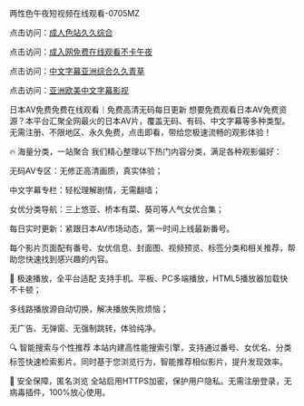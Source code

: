 
两性色午夜短视频在线观看-0705MZ


点击访问：<a href="https://cfad.pages.dev/">成人色站久久综合</a>

点击访问：<a href="https://tfda.pages.dev/">成入网免费在线观看不卡午夜</a>

点击访问：<a href="https://gfd-5xg.pages.dev/">中文字幕亚洲综合久久青草</a>

点击访问：<a href="https://bered.pages.dev/">亚洲欧美中文字幕影视</a>




日本AV免费免费在线观看｜免费高清无码每日更新
想要免费观看日本AV免费资源？本平台汇聚全网最火的日本AV片，覆盖无码、有码、中文字幕等多种类型。无需注册、不限地区、永久免费，点击即看，带给您极速流畅的观影体验！

🔥 海量分类，一站聚合
我们精心整理以下热门内容分类，满足各种观影偏好：

无码AV专区：无修正高清画质，真实体验；

中文字幕专栏：轻松理解剧情，无需翻墙；

女优分类导航：三上悠亚、桥本有菜、葵司等人气女优合集；

每日实时更新：紧跟日本AV市场动态，第一时间上线最新番号。

每个影片页面配有番号、女优信息、封面图、视频预览、标签分类和相关推荐，帮助您快速找到感兴趣的内容。

🚀 极速播放，全平台适配
支持手机、平板、PC多端播放，HTML5播放器加载快不卡顿；

多线路播放源自动切换，解决播放失败烦恼；

无广告、无弹窗、无强制跳转，体验纯净。

🔍 智能搜索与个性推荐
本站内建高性能搜索引擎，支持通过番号、女优名、分类标签快速检索影片。同时基于您浏览行为，智能推荐相似影片，提升发现效率。

🔐 安全保障，匿名浏览
全站启用HTTPS加密，保护用户隐私。无需注册登录，无病毒插件，100%放心使用。












<span style="display:none;">[Canonical link](  ）</span>
